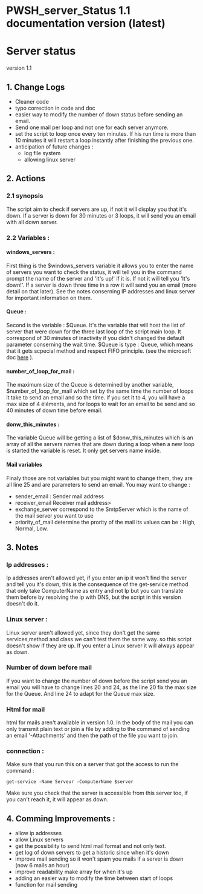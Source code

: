 # PWSH_server_Status 1.1 documentation version (latest)

# Server status

version 1.1

## 1. Change Logs

- Cleaner code
- typo correction in code and doc
- easier way to modify the number of down status before sending an email.
- Send one mail per loop and not one for each server anymore.
- set the script to loop once every ten minutes. If his run time is more than 10 minutes it will restart a loop instantly after finishing the previous one.
- anticipation of future changes : 
    - log file system 
    - allowing linux server

## 2. Actions 

### 2.1 synopsis

The script aim to check if servers are up, if not it will display you that it's down. If a server is down for 30 minutes or 3 loops, it will send you an email with all down server.

### 2.2 Variables :

#### windows_servers :  

First thing is the $windows_servers variable  it allows you to enter the name of servers you want to check the status, it will tell you in the command prompt the name of the server and 'It's up!' if it is. If not it will tell you 'It's down!'. If a server is down three time in a row it will send you an email (more detail on that later). See the notes conserning IP addresses and linux server for important information on them.  

#### Queue :

Second is the variable : $Queue. It's the variable that will host the list of server that were down for the three last loop of the script main loop. It correspond of 30 minutes of inactivity if you didn't changed the default parameter conserning the wait time. $Queue is type : Queue, which means that it gets scpecial method and respect FIFO principle. (see the microsoft doc [here](https://docs.microsoft.com/en-us/dotnet/api/system.collections.queue?view=net-5.0) ).

#### number_of_loop_for_mail :

The maximum size of the Queue is determined by another variable, $number_of_loop_for_mail which set by the same time the number of loops it take to send an email and so the time. if you set it to 4, you will have a max size of 4 éléments, and for loops to wait for an email to be send and so 40 minutes of down time before email.


#### donw_this_minutes :

The variable Queue will be getting a list of $donw_this_minutes which is an array of all the servers names that are down during a loop when a new loop is started the variable is reset. It only get servers name inside.

#### Mail variables

Finaly those are not variables but you might want to change them, they are all line 25 and are parameters to send an email. You may want to change : 
- sender_email : Sender mail address
- receiver_email Receiver mail address>
- exchange_server correspond to the SmtpServer which is the name of the mail server you want to use
- priority_of_mail determine the prority of the mail its values can be : High, Normal, Low. 


## 3. Notes 

### Ip addresses :
Ip addresses aren't allowed yet, if you enter an ip it won't find the server and tell you it's down, this is the consequence of the get-service method that only take ComputerName as entry and not Ip but you can translate them before by resolving the ip with DNS, but the script in this version doesn't do it.

### Linux server :
Linux server aren't allowed yet, since they don't get the same services,method and class we can't test them the same way. so this script doesn't show if they are up. If you enter a Linux server it will always appear as down.

### Number of down before mail
If you want to change the number of down before the script send you an email you will have to change lines 20 and 24, as the line 20 fix the max size for the Queue. And line 24 to adapt for the Queue max size.

### Html for mail
html for mails aren't available in version 1.0. In the body of the mail you can only transmit plain text or join a file by adding to the command of sending an email '-Attachments' and then the path of the file you want to join.

### connection : 

Make sure that you run this on a server that got the access to run the command : 
``` 
get-service -Name Serveur -ComputerName $server
 ```

Make sure you check that the server is accessible from this server too, if you can't reach it, it will appear as down.



## 4. Comming Improvements :

- allow ip addresses 
- allow Linux servers 
- get the possibility to send html mail format and not only text.
- get log of down servers to get a historic since when it's down
- improve mail sending so it won't spam you mails if a server is down (now 6 mails an hour)
- improve readability make array for when it's up 
- adding an easier way to modify the time between start of loops
- function for mail sending

